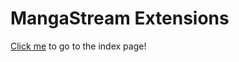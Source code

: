 # MangaStream Extensions
[Click me](https://thenetsky.github.io/extensions-mangastream/) to go to the index page!
